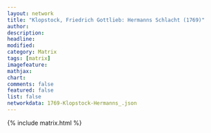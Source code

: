 ```yaml
---
layout: network
title: "Klopstock, Friedrich Gottlieb: Hermanns Schlacht (1769)"
author:
description:
headline:
modified:
category: Matrix
tags: [matrix]
imagefeature: 
mathjax: 
chart: 
comments: false
featured: false
list: false
networkdata: 1769-Klopstock-Hermanns_.json
---
```

{% include matrix.html %}
